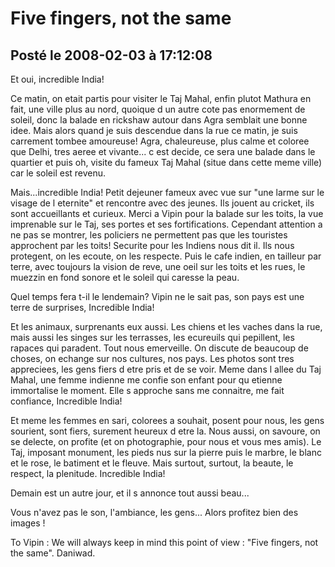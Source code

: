 # Five fingers, not the same
## Posté le 2008-02-03 à 17:12:08

Et oui, incredible India!

Ce matin, on etait partis pour visiter le Taj Mahal, enfin plutot Mathura en fait, une ville plus au nord, quoique d un autre cote pas enormement de soleil, donc la balade en rickshaw autour dans Agra semblait une bonne idee. Mais alors quand je suis descendue dans la rue ce matin, je suis carrement tombee amoureuse! Agra, chaleureuse, plus calme et coloree que Delhi, tres aeree et vivante... c est decide, ce sera une balade dans le quartier et puis oh, visite du fameux Taj Mahal (situe dans cette meme ville) car le soleil est revenu.

Mais...incredible India! Petit dejeuner fameux avec vue sur "une larme sur le visage de l eternite" et rencontre avec des jeunes. Ils jouent au cricket, ils sont accueillants et curieux. Merci a Vipin pour la balade sur les toits, la vue imprenable sur le Taj, ses portes et ses fortifications. Cependant attention a ne pas se montrer, les policiers ne permettent pas que les touristes approchent par les toits! Securite pour les Indiens nous dit il. Ils nous protegent, on les ecoute, on les respecte. Puis le cafe indien, en tailleur par terre, avec toujours la vision de reve, une oeil sur les toits et les rues, le muezzin en fond sonore et le soleil qui caresse la peau.

Quel temps fera t-il le lendemain? Vipin ne le sait pas, son pays est une terre de surprises, Incredible India!

Et les animaux, surprenants eux aussi. Les chiens et les vaches dans la rue, mais aussi les singes sur les terrasses, les ecureuils qui pepillent, les rapaces qui paradent. Tout nous emerveille. On discute de beaucoup de choses, on echange sur nos cultures, nos pays. Les photos sont tres appreciees, les gens fiers d etre pris et de se voir. Meme dans l allee du Taj Mahal, une femme indienne me confie son enfant pour qu etienne immortalise le moment. Elle s approche sans me connaitre, me fait confiance, Incredible India!

Et meme les femmes en sari, colorees a souhait, posent pour nous, les gens sourient, sont fiers, surement heureux d etre la. Nous aussi, on savoure, on se delecte, on profite (et on photographie, pour nous et vous mes amis). Le Taj, imposant monument, les pieds nus sur la pierre puis le marbre, le blanc et le rose, le batiment et le fleuve. Mais surtout, surtout, la beaute, le respect, la plenitude. Incredible India!

Demain est un autre jour, et il s annonce tout aussi beau...

Vous n'avez pas le son, l'ambiance, les gens... Alors profitez bien des images !

To Vipin : We will always keep in mind this point of view : "Five fingers, not the same". Daniwad.
